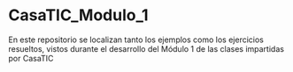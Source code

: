 # CasaTIC_Modulo_1
En este repositorio se localizan  tanto los ejemplos como los ejercicios resueltos, vistos durante el desarrollo del Módulo 1 de las clases impartidas por CasaTIC
